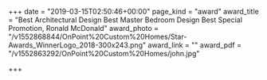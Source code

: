 +++
date = "2019-03-15T02:50:46+00:00"
page_kind = "award"
award_title = "Best Architectural Design Best Master Bedroom Design Best Special Promotion, Ronald McDonald"
award_photo = "/v1552868844/OnPoint%20Custom%20Homes/Star-Awards_WinnerLogo_2018-300x243.png"
award_link = ""
award_pdf = "/v1552863292/OnPoint%20Custom%20Homes/john.jpg"

+++